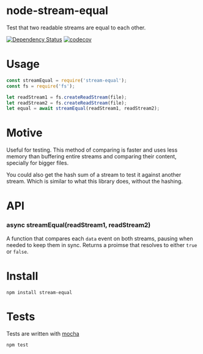 # node-stream-equal

Test that two readable streams are equal to each other.

[![Dependency Status](https://david-dm.org/fent/node-stream-equal.svg)](https://david-dm.org/fent/node-stream-equal)
[![codecov](https://codecov.io/gh/fent/node-stream-equal/branch/master/graph/badge.svg)](https://codecov.io/gh/fent/node-stream-equal)

# Usage

```js
const streamEqual = require('stream-equal');
const fs = require('fs');

let readStream1 = fs.createReadStream(file);
let readStream2 = fs.createReadStream(file);
let equal = await streamEqual(readStream1, readStream2);
```


# Motive
Useful for testing. This method of comparing is faster and uses less memory than buffering entire streams and comparing their content, specially for bigger files.

You could also get the hash sum of a stream to test it against another stream. Which is similar to what this library does, without the hashing.


# API
### async streamEqual(readStream1, readStream2)

A function that compares each `data` event on both streams, pausing when needed to keep them in sync. Returns a proimse that resolves to either `true` or `false`.


# Install

    npm install stream-equal


# Tests
Tests are written with [mocha](https://mochajs.org)

```bash
npm test
```
